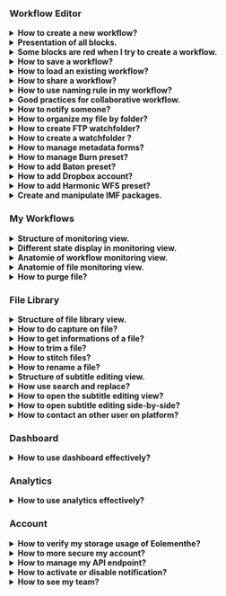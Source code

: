 ### Workflow Editor

<details>
  <summary><b>How to create a new workflow?</b></summary>
  

  Click on `Workflow Editor` view.
  
 ![Workflow editor](images/workflow-editor-header.png)

Click on `+` button.

  ![Plus button](images/workflow-editor-plus.png)

  Add some blocks and end your workflow with a `Delivery` block.

Select the tool to use for each block (including ingest).

  ![Select tool](images/workflow-select-tool.png)

Fill all red fields in each block.

  ![Fill block](images/workflow-fill-block.png)

Select some files to send on `Ingest block`.

  ![Ingest](images/workflow-ingest-files.png)

Click on `Execute workflow`.
![workflow-execute](images/workflow-execute.png)

</details>

<details>
  <summary><b>Presentation of all blocks.</b></summary>

**Ingest :** Allows to upload files to Eolementhe.

- ***Standard :***  upload file with HTTPS protocol.
- ***Standard Object Storage :*** upload file from OVH, AZURE or AMAZON. 
- ***Server File :*** use file already present on the platform.
- ***Premium :*** upload file with Signiant App.
- ***Premium Object Storage :*** upload file with Signiant App from OVH, AZURE or AMAZON.
- ***Internet :*** upload file by URL internet video.
- ***FTP :*** upload file with FTP protocol.
- ***Aspera :*** upload file with Aspera specific protocol.
- ***Live stream :*** upload file from live stream.
- ***Twitter :*** upload file from twitter publication.
- ***Dropbox :*** upload file from Dropbox account.
- ***File system :*** upload file from your file system.
- ***Xendata :*** upload file from XenData clustered server.

**Delivery :** Deliver the generated files (and sources if option added) of the workflow. 

- ***Manual :*** deliver file on Eolementhe platform.
- ***Object Storage :*** deliver file on OVH, AZURE or AMAZON.
- ***Mediashuttle :*** deliver file on mediashuttle portal.
- ***FTP export :*** deliver file on FTP instance.
- ***Youtube :*** deliver file on youtube account.
- ***Aspera connect :*** deliver file with Aspera protocol.
- ***Twitter :***  deliver file on twitter account.
- ***Dropbox :***  deliver file on dropbox account.
- ***File system :*** deliver file from your file system.
- ***Xendata :*** deliver file from XenData clustered server.

**Quality control :** Generates a quality control report in accordance to the preset entered. 

- ***Baton :*** Generate a quality control report with Baton.
- ***Photon :*** Generate a quality control report for  IMF package.
- ***Mediainfo :*** Generate report of technical metadata of the media file.


**Transcoding :** Generate a new media file in accordance to the preset entered.

- ***Harmonic WFS :*** Transcode file according to your Harmonic WFS workflows/presets.
- ***File360 :*** Transcode file on File360 service.
- ***RewrappAS10 :*** Rewrapp .mxf file with AS10 compliant metadata.
- ***ffmpeg :*** Transcode file with ffmpeg.
- ***Titan File :*** Transcode file with Titan File transcoder.
- ***Cambria :*** Transcode file with Cambria FTC transcoder.
- ***DVS Clipster :*** Transcode file with DVS Clipster transcoder.
- ***Azure Media Services :*** Transcode file with Azure Media Services Cloud transcoder.


**Loudness :** Generate or/and correct errors on audio tracks of the media file.

- ***Minnetonka ATS :***  Check and fix loudness with Minnetonka Audio Tools Server.
- ***Fix loudness :*** Fix loudness with ffmpeg.
- ***Check loudness :*** Check loudness with ffmpeg.


**Metadata :** Create or read metadata to a media in accordance to your template.

- ***Metadata :*** Add metadata according to your preset.
- ***Auto retrieve :*** Retrieves metadata from media files and generate file with metadata.


**Pause :** Create a pause in the execution of tasks in the workflow.

**IMF :** Generate an IMF package with `.mxf` file.

**Subtitle :** Generate, convert or burn subtitles on a media file.

- ***Convert :*** Convert subtitle files to another subtitle file format.
- ***Burn :*** Burn the subtitle file into a media file. 
- ***Translation Google :*** Generate subtitles with Google translation. 
- ***Translation Microsoft :*** Generate subtitles with Microsoft translation. 
- ***Translation Deepl :***  Generate subtitles with Deepl translation. 
- ***Speech to text :*** Generate subtitles from the audio tracks of a media file with Autosub.
- ***Speechmatics :*** Generate subtitles from the audio tracks of a media file with Speechmatics.
- ***Video Indexer :*** Generate subtitles from the audio tracks of a media file with Video Indexer.
- ***Empty subtitle :*** Generate .srt file empty. 

**Antivirus :** Detect the presence of viruses in media files. 

- ***Clamav :*** Generate report with Clamav.


**Trim :** Cut a media to the time codes specified. 

**Expand :** Modify the workflow with parallel or conditional actions.

- ***Parallel :*** Create parallel branches to perform tasks simultaneously. 
- ***Conditional :*** Create conditional rules (if...then) on workflow . 


**AI :** Use of artificial intelligence to detect faces, tags etc ...

- ***Videobox :*** Detects faces, nudity images and tags with Videobox.
- ***Video Indexer :***  Detects faces with Video Indexer.

</details>



<details>
  <summary><b>Some blocks are red when I try to create a workflow.</b></summary>
  

  If you see red blocks like the following screenshot, this means that you don't have right to use these blocks.

  Check your contract to see if the dates and tools should be available.

  Contact an administrator at `support@videomenthe.fr` if the blocks should be available.
  
If the blocks are not available but you want the new functionalities please contact the sales team at `contact@videomenthe.fr`.

  ![Workflow red blocks](images/workflow-red-blocks.png)

</details>

<details>
  <summary><b>How to save a workflow?</b></summary>
  

  Build or load a workflow.

  Click on `save` to save modifications on an existing workflow

  ![Save](images/workflow-save.png)

  Click on `save as` to save as a new workflow. You will be asked to enter a name for this workflow.

  ![Save as](images/workflow-save-as.png)
</details>

<details>
  <summary><b>How to load an existing workflow?</b></summary>
  

  Click on `Select a workflow`.

  ![Select a workflow](images/workflow-select.png)

  Select the workflow you want to load.
</details>

<details>
  <summary><b>How to share a workflow?</b></summary>
  

Sharing a workflow means that the users with whom you have shared your workflow will be able to load and use your workflow, but will not be able to modify it.

Load an existing workflow and click on `Share`.

![workflow-share-btn](images/workflow-share-btn.png)

In the pop-up you can add and choose the email of the user you want to share the workflow with.

![workflow-share-modal](images/workflow-share-modal.png)

View when you share your workflow. 

![workflow-share-with-other](images/workflow-share-with-other.png)

View when a workflow is shared with you. 

![workflows-share-with-me](images/workflows-share-with-me.png)

<hr>

You can also view all shared workflows of your account by following these steps.

Click on your login at the top right of Eolementhe then
click on  `Shared workflows`.


![workflow-preset-menu](images/workflow-preset-menu.png)

A pop-up will display a page like this (if you have shared workflows) : 

![manage-shared-workflow-list](images/manage-shared-workflow-list.png)

Here we have a list of all user with all this shared workflows. 


You can expand a user raw of your choice by clicking on it to get all workflow shared with him.

![manage-shared-workflow-list-complexe](images/manage-shared-workflow-list-complexe.png)

You can suppress the link of share of a specific workflow by clicking on block trash icon. 

You can suppress the link of share with a user by clicking on red cross icon. That is going to remove all workflows shared with him. 

</details>


<details>
  <summary><b>How to use naming rule in my workflow?</b></summary>
  

Click on your login at the top right of Eolementhe then
click on  `Naming rule`.

![workflow-preset-menu-naming-rule](images/workflow-preset-menu-naming-rule.png)


Here you can add naming rules with your custom template. Enter the name of your rule and then you can write the template of naming you want for your files.

Here example of naming rule :

![workflow-namingrule](images/workflow-namingrule.png)

For adding variable in your name like `Days`, `Months`, `File Name` you just have to click on it.

After adding  naming rule, on each block appear this : 

![workflow-naming-rule](images/workflow-naming-rule.png)

So select your naming rule and this will be applied to all output files of the block. 


</details>

<details>
  <summary><b>Good practices for collaborative workflow.</b></summary>

If you want to create collaborative workflow, some good practices must be respected.

The easiest way is to use the `Pause block`. At each pause all users in the email recipient list will have access to the file generated from the previous block. 

Thus all users in recipient list will receive an email giving them access to the file generated from the previous block. In addition, they will see the workflow in the monitoring view and  will be allow to edit the file library . They will also be able to continue or stop the workflow in the monitoring view. 

Let's take a simple example: 

A user starts a translation workflow. However, several translators must access to the file in order to be able to modify it. We create the following workflow: 

![workflow-share-recipient-email-4](images/workflow-share-recipient-email-4.png)

Once the workflow is paused, users in the recipient email list will be notified by email. They will receive the link to connect to the `File library` and to check the result of the previous block (here a Speech to text block). In this example they will just have to modify the subtitles file `.srt`. Once the modification have been made, one of the user can simply  click on `Validate file and continue workflow`to make the workflow continue or click on `Stop workflow for this file` to abort the execution of the workflow (in `File library`on the file paused). 

</details>

<details>
  <summary><b>How to notify someone?</b></summary>
  

You can notify the status of your workflow to other users with the recipient email feature. 

Recipient email appears in `Pause` and `Delivery` block. 

![workflow-recipient-email](images/workflow-recipient-email.png)

The  recipient email allows users added to have the same follow-up as the owner of the workflows (monitoring, notifications, email ...). 

Your own email address is automatically added in the recipient email list.

 You can search all users on the platform and if the user doesn't exist you can add him by writing his email address in the search bar and pressing `Enter`.
 You can also add more than one at a time. It is enough to separate the email addresses by `;`
  You can suppress an existing email from list by clicking in the red trash button.


</details>


<details>
  <summary><b>How to organize my file by folder?</b></summary>

In the `ingest` and `delivery` block you can see a `Destination folder` field that allows you to organize these files with folders.

The `Destination folder` field of the Ingest block allows you to redirect all source files to the folder/subfolder you specify. 

The `Destination folder` field of the Delivery block allows you to redirect all generated files to the folder/subfolder you specify. 

If you leave the fields empty as below: 

![workflow-explain-folder-tree-3](images/workflow-explain-folder-tree-3.png)

All your sources and generated files will be sent to the root of your Eolementhe file server.

![workflow-editor-ingest-delivery-destination-empty-result](images/workflow-editor-ingest-delivery-destination-empty-result.png)

If you specify the field `Destination folder` you will be able to classify your files simply. 

Example : 

![workflow-explain-folder-tree-2](images/workflow-explain-folder-tree-2.png) 

Here we redirect all the source files to the `origin` folder, which is in the `test` folder. And we redirect all the generated files to the `loudness` folder which is also in the `test` folder.

Result in the `File Library`: 

![workflow-editor-ingest-delivery-destination-complete-result](images/workflow-editor-ingest-delivery-destination-complete-result.png)

</details>

<details>
  <summary><b>How to create FTP watchfolder?</b></summary>

An FTP WatchFolder allows you to specify a folder on an external FTP server. When adding files to this folder all the files added will be taken as source files and launched by Eolementhe in a workflow of your choice. 

At first you will need to add your FTP server. For that nothing simplier select the `FTP`or `FTP export` option in the ingest or delivery of your workflow.  

Click on `Add Server`

![workflow-ftp-export](images/workflow-ftp-export.png)

Fill in the data relating to your FTP server and click on `Submit`.

![workflow-ftp-watch-folder-3](images/workflow-ftp-watch-folder-3.png)

Now click on your login at the top right of Eolementhe and click on `FTP Watch Folder`.

![workflow-preset-menu-ft-watchfolder](images/workflow-preset-menu-ft-watchfolder.png)

Select the FTP container you just entered before. Select the folder that will be watched. And click on `Submit`.

![workflow-ftp-watch-folder-5](images/workflow-ftp-watch-folder-5.png)

You will have this page which lists all your Watchfolder folders that you have entered. This is also where you can delete FTP watchfolder by clicking on the red icon.

![workflow-ftp-watch-folder-6](images/workflow-ftp-watch-folder-6.png)

</details>


<details>
  <summary><b>How to create a watchfolder ?</b></summary>

This option is only avaliable for `standalone version`.
A filesystem WatchFolder allows you to specify a folder on an external share file or NAS. When adding files to this folder all the files added will be taken as source files and launched by Eolementhe in a workflow of your choice. 

First, if it is a new storage folder, you need to map this NAS on Eolementhe server by `mouting it` on /var/ingest. On linux server, check how mount NAS (fstab configuration). This mount need to be preserved on your docker configuration.
  
After it, you need to go to Administration Tab > Resources > Watchfolder. Here you need to specify the `local path` on the watchfolder and `shared path` (shared path will send to others integrations. After configuration is done, you need to activate the wathfolder in your user profil > Watchfolder.
  
Select the `base folder`, `subfolder` if necessary and the `workflow` to launch automatically
  
</details>


<details>
  <summary><b>How to manage metadata forms?</b></summary>
  

Click on your login at the top right of Eolementhe then
click on  `Metadata forms`.

![workflow-preset-menu-metadata-form](images/workflow-preset-menu-metadata-form.png)

A  pop-up appear `Metadata preparation`, this is where we will be able to manage the different metadata templates.

![manage-metadata-1](images/manage-metadata-1.png)

At first we will create a new metadata form model.

Select `Create a new model`.
![manage-metadata-2](images/manage-metadata-2.png)

Enter the name of your new model metadata form (here `Example_metadata_form`git ).

![manage-metadata-3](images/manage-metadata-3.png)

There are 3 different categories of fields that you can add to Eolementhe : 


The `Label` fields allowing to add strings of characters. 

The `Datepicker` fields allowing you to add a date.

The `Dropdown` fields allow you to add a custom drop-down list.

We will add a `Label` field in our example. We  fill the information in our field (label, placeholder, default value, optional). 
![manage-metadata-4](images/manage-metadata-4.png)

To add the field you just filled in to the model click on `add select`.

![manage-metadata-5](images/manage-metadata-5.png)

The field is now added to the model, and the form preview appears at the bottom of the pop-up window. 

This part allows you to have a preview of the final form before validation. 

![manage-metadata-6](images/manage-metadata-6.png)

We will add a `Dropdown` field in our example. We  fill the information in our field (name, options list, optional). 

![manage-metadata-7](images/manage-metadata-7.png)

To add the field click on `add select` again.

![manage-metadata-5](images/manage-metadata-5.png)

So we now have our new model of metadata with our two fields. To create the metadata model and be able to use it in a workflow click on `Create my model`. 

![manage-metadata-8](images/manage-metadata-8.png)

<hr>

We will now modify the metadata model that we have just added. 

Select your  metadata model in the select. 

![manage-metadata-9](images/manage-metadata-9.png)

When you select an existing metadata model, the preview of the form appears directly at the bottom of the pop-up window. 

![manage-metadata-10](images/manage-metadata-10.png)

If you want to delete a field you have to click on the black cross icon: 

![manage-metadata-11](images/manage-metadata-11.png)

If you want to modify a field, there are several steps to perform.

First you must click on the magnifying glass icon of the field you want to modify:

![manage-metadata-12](images/manage-metadata-12.png)

Then we can see that as the image below that our field was loaded in the part `Add or modify field`.

![manage-metadata-14](images/manage-metadata-14.png)

Modify the information of your choice. 

To finish updating our field, click on `Update label`;

![manage-metadata-15](images/manage-metadata-15.png)

We can see that our field was modified. (In this example we have modified the placeholder). 

![manage-metadata-16](images/manage-metadata-16.png)
</details>


<details>
  <summary><b>How to manage Burn preset?</b></summary>

To manage the burn presets you can go through the burn block or through the preset menu :

![workflow-preset-menu-burn](images/workflow-preset-menu-burn.png)

![workflow-burn-manage-oupen-wrokflow](images/workflow-burn-manage-oupen-wrokflow.png)

A modal will open that will allow you to configure your burn as you wish : 

![workflow-burn-manage-view](images/workflow-burn-manage-view.png)

Eolemente is based on the `.ass` standards so you can use the Ass File documentation or use the informations integrate directly in the modal. 

![workflow-burn-manage-info](images/workflow-burn-manage-info.png)


In this modal you can add, modify or delete presets. Once your preset has been created, select your preset in the workflow: 

![workflow-burn-preset-selcted](images/workflow-burn-preset-selcted.png)
</details>


<details>
  <summary><b>How to add Baton preset?</b></summary>

First add a `Quality Control` block to your workflow and choose `Baton`. 

If your preset list is empty, add a test plan by clicking on  `Add a test plan`.

![workflow-baton-add-preset-1](images/workflow-baton-add-preset-1.png)

A  pop-up appear, clicking again on `Add a test plan` and load your test plan. 

![workflow-upload-baton-test-plan](images/workflow-upload-baton-test-plan.png)


Once uploaded your test plan will be displayed in the list like this (here we add test plan named `aaaaaa`). You can delete or download your test plan from here.

![workflow-upload-baton-test-plan-2](images/workflow-upload-baton-test-plan-2.png)

Return to your workflow and select the added test plan. 

![workflow-baton-add-preset-5](images/workflow-baton-add-preset-5.png)

</details>


<details>
  <summary><b>How to add Dropbox account?</b></summary>

To add a new dropbox account you need to open the `Dropbox` management modal which is located in the block itself: 


![workflow-dropbox-1](images/workflow-dropbox-1.png)


Or in the preset menu : 


![workflow-dropbox-2](images/workflow-dropbox-2.png)


Click on `Connect new Dropbox account`.


![workflow-dropbox-3](images/workflow-dropbox-3.png)


Another browser page will open with dropbox, log in with the desired account :


![workflow-dropbox-5](images/workflow-dropbox-5.png)


Click on `Allow` for allow dropbox to access to the files and folders of your computer: 


![workflow-dropbox-6](images/workflow-dropbox-6.png)


You would then be redirected to this page. Click on `Go to home page`.


![workflow-dropbox-7](images/workflow-dropbox-7.png)

Now you can select your Dropbox account in your workflow. Click on `Choose from dropbox` for to access your dropbox files.


![workflow-dropbox-8](images/workflow-dropbox-8.png)


Dropbox will open a new browser window such as the one below for select your files. 


![workflow-dropbox-9](images/workflow-dropbox-9.png)


At any moment you can see, modify, create and delete dropbox account with preset modal see previously : 


![workflow-dropbox-11](images/workflow-dropbox-11.png)


</details>

<details>
  <summary><b>How to add Harmonic WFS preset?</b></summary>

First add a `Transcoding`  block to your workflow and choose Harmonic WFS. 

If your preset list is empty, add a preset by clicking on  `Add Presets`.

![workflow-harmonic-add-preset-1](images/workflow-harmonic-add-preset-1.png)

A  pop-up appear, clicking on `Add Workflow` for add your workflow preset. 

![workflow-upload-harmonic-preset-1](images/workflow-upload-harmonic-preset-1.png)

Now add all presets used by your preset workflow and click `upload` again to load your preset on your profile. 

![workflow-upload-harmonic-preset-2](images/workflow-upload-harmonic-preset-2.png)


![workflow-upload-harmonic-preset-3](images/workflow-upload-harmonic-preset-3.png)

Once uploaded your preset will be displayed in the list like this (here we add preset named `EOLE_2`). You can delete or download your test plan from here.

![workflow-upload-harmonic-preset-4](images/workflow-upload-harmonic-preset-4.png)

Return to your workflow and select the added preset. 

![workflow-harmonic-add-preset-6](images/workflow-harmonic-add-preset-6.png)

</details>

<details>
  <summary><b>Create and manipulate IMF packages.</b></summary>

Create a workflow with an IMF package block and with your `.mxf` files in Ingest as below.

![workflow-upload-imf](images/workflow-upload-imf.png)

When your workflow is executed go to the `File library`. A folder with all these files building your IMF package is available.

![workflow-imf-2](images/workflow-imf-2.png)

Click on the label `IMF` in `File library` :

![workflow-IMF-button](images/workflow-IMF-button.png)

A window will be opened :  

![workflow-imf-3](images/workflow-imf-3.png)

Eolementhe creates a default video. But here you can choose the audio and video file you want to create your  new version. 

![workflow-imf-4](images/workflow-imf-4.png)

Once your media version have been created, click on the `envelope` icon as below : 

![workflow-imf-6](images/workflow-imf-6.png)

You will be redirected to a workflow with `Cambria` transcoding ready to generate your file.


</details>

### My Workflows

<details>
  <summary><b>Structure of monitoring view.</b></summary>

  Click on `My Workflows` view.
  
  ![workflow-monitoring](images/workflow-monitoring.png)

The `My Workflows` view show all the workflows you have started. 

![workflow-monitoring-view](images/workflow-monitoring-view.png)

Different buttons can change the monitoring view. 

A button switch from the `My Workflow` view to the `My File` view. 

![workflow-monitoring-view-button-file](images/workflow-monitoring-view-button-file.png)

And the other button switch from the `Standard` view to `Premium` view. 
The `Standard` view correspond to all workflows and files sent by the normal ingest. 
The `Premium` view that will show all the workflows and files sent by the premium ingest post (premium mode use Signiant).

![workflow-monitoring-view-button-premium](images/workflow-monitoring-view-button-premium.png)

You can also filter your workflows list by date, file name, file status, etc... thanks to the two search bars. 

![workflow-monitoring-search-bar](images/workflow-monitoring-search-bar.png)

</details>



<details>
  <summary><b>Different state display in monitoring view.</b></summary>

In the file or workflow motoring the steps are categorized by color codes corresponding to states.

Here is an exhaustive list of the different possible statuses. 

![workflow-monitoring-running-task](images/workflow-monitoring-running-task.png)

**Running :** the task is in execution and processing please wait the end. 

![workflow-monitoring-refused-task](images/workflow-monitoring-refused-task.png)

**Refused :** the task was refused by the platform due to an unforeseen event or insufficient rights. 

![workflow-monitoring-pause-task](images/workflow-monitoring-pause-task.png)

**Paused :** If a Pause block is encountered, platform wait for the user to validate or refused the pause. 

![workflow-monitoring-partial-task](images/workflow-monitoring-partial-task.png)

**Partial :** workflow had execute all tasks but some tasks have not been executed correctly.
 
![workflow-monitoring-completed-task](images/workflow-monitoring-completed-task.png)

**Completed :** workflow  is execute and deliver correctly. All tasks of the workflow were executed correctly. 

</details>


<details>
  <summary><b>Anatomie of workflow monitoring view.</b></summary>

![workflow-example-analyse-workflow-view](images/workflow-example-analyse-workflow-view.png)

In `My workflow` view you can unfold the details of your workflow by clicking on its name. 

![workflow-example-analyse-workflow-view-2](images/workflow-example-analyse-workflow-view-2.png)

Then we will be able to see two sub-menus. The first the monitoring zone of the workflow and the second is the file zone.
As in the first step, unfold the two submenus.

![workflow-example-analyse-workflow-view-3](images/workflow-example-analyse-workflow-view-3.png)

Now you have the complete workflow monitoring view. You can have details of the progress of each tasks of your workflow executed. 

![workflow-example-analyse-workflow-view-4](images/workflow-example-analyse-workflow-view-4.png)

The name of the workflow used in list had specific name format like : 
Name of workflow - Start date of the workflow- Total size of all source and generated files.

![workflow-example-analyse-workflow-view-5](images/workflow-example-analyse-workflow-view-5.png)


At top of the workflow zone we can see the title of file ingest. And the progress and status of each task in your workflow, with the task information and the files generated by each task. 

![workflow-example-analyse-workflow-view-6](images/workflow-example-analyse-workflow-view-6.png)

The file zone  contains all the files in the workflow (sources files and generated files). It is also in this area that you will find all deletion informations for files of your workflow. 

![workflow-example-analyse-workflow-view-7](images/workflow-example-analyse-workflow-view-7.png)
</details>





<details>
  <summary><b>Anatomie of file monitoring view.</b></summary>

Click on `My files` button.

![workflow-monitoring-view-button-file-selected](images/workflow-monitoring-view-button-file-selected.png)


In the file monitoring view you  have details of the progress of each task on the source file.

![workflow-example-analyse-workflow-view-8](images/workflow-example-analyse-workflow-view-8.png)
  
In the file zone we can see the title of source file. And that show the progress and status of each task on your source file.
</details>



<details>
  <summary><b>How to purge file?</b></summary>
  

As specified in the  `My workflow` view, all files have a deletion deadline. Each file created is kept on the platform for 5 days before it is automatically deleted. 

![workflow-monitoring-workflow-purge-deadline](images/workflow-monitoring-workflow-purge-deadline.png)

In addition, many options in workflow monitoring allow you to delete files related to a workflow. 

**Purge all files** that purge all sources and generates files of your workflow.

**Purge source only** that purge all sources files of your workflow.

**Purge generated only** that purge all generates files of your workflow.

**Delete workflow** that remove all existence of the workflow on the platform ( delete : sources files, generates files and your workflow).

If you want to delete a specific file you can click on the trash icon of your target file in `My workflow` : 

![workflow-monitoring-delete-specific](images/workflow-monitoring-delete-specific.png)

</details>


### File Library

<details>
  <summary><b>Structure of file library view.</b></summary>

  Click on `File Library` menu.

![Library](images/library-menu.png)

In the `File Library` view you have all the files related to your account. To open a file in the library, click on the file in this section.
![library-view-file-tree](images/library-view-file-tree.png)    
You can search for a specific file or folder using the search bar. 

On hover this icon gives the information of the file: 

![library-icon-info](images/library-icon-info.png)

On hover this icon give quick view of the file: 

![library-icon-preview](images/library-icon-preview.png)

Source files are identifiable with the icon: 

![library-icon-source-file](images/library-icon-source-file.png)

Shared files are identifiable with the icon: 

![library-icon-share](images/library-icon-share.png)

When you select several files by checking them. An other menu appear just below.

![library-view-file-tree-selected](images/library-view-file-tree-selected.png)
In this menu perform additional actions. 

First, you can delete the selected files. 

![library-button-deleted](images/library-button-deleted.png)

You can also send the files to another folder. 

![library-button-move](images/library-button-move.png)

And finally you can directly start a workflow with the selected files. 

![library-button-launch](images/library-button-launch.png)


<hr>

When you open file by clicking on it, the preview look like this: 

![library-file-preview](images/library-file-preview.png)

At top you can see the file title followed by the number of days remaining before the automatic purge. 

![library-view-file-title](images/library-view-file-title.png)

  Then just below there are three icons. The first one is used to download the file, the second the trash icon delete the file and the third is used for rename the file.

![library-view-file-icons](images/library-view-file-icons.png)
Below the two icons you can see labels. These labels are clikable an redirect you on the workflow that contain this file. 

![library-view-file-workflow](images/library-view-file-workflow.png)

If you find that the preview video of the `File library` is too small to work comfortably you can click on the icon below to switch between enlarge view and basic view:

 ![library-view-file-fullscreen](images/library-view-file-fullscreen.png)

![library-view-file-basic-view](images/library-view-file-basic-view.png)

A small keyboard icon is above the video player. When you hover with your mouse, you will see the keyboard shortcuts of the video player. 

![library-view-shortcut](images/library-view-shortcut.png)

Below the video player, there are the basics control buttons: `Back, Pause, Forward and take a screenshot`.

![library-view-button-player](images/library-view-button-player.png)

There is also a video playback speed control bar. 

![library-view-button-playbackspeed](images/library-view-button-playbackspeed.png)

On the left of the video player you have a space reserved for captures, information and video cutting : 

`Captures view` list and manage all the screenshots taken on this file. 
![library-view-panel-capture](images/library-view-panel-capture.png)


`Information view` lists all available informations about a media file. You can also add metadata or export them. 
![libray-view-panel-informations](images/libray-view-panel-informations.png)

`Trim view`  trim parts of the media file. 
![library-view-panel-trim](images/library-view-panel-trim.png)

</details>

<details>
  <summary><b>How to do capture on file?</b></summary>
  
Launch your video player. When you want to hang a capture press: 

![library-view-capture-button](images/library-view-capture-button.png)

In the menu `Captures`, the captures linked to the file are displayed and you can add a comment for your capture.

![library-view-capture-view](images/library-view-capture-view.png)

You can bring your video player to the frame of your capture by simply clicking on the timecode below the image.

 ![library-view-capture-timecode](images/library-view-capture-timecode.png)

You can delete a capture by clicking on the icon: 

![library-view-capture-supress](images/library-view-capture-supress.png)

Finally you can export all your captures in `pdf` or `csv` format with the following two buttons :

![library-view-capture-export](images/library-view-capture-export.png)

</details>

<details>
  <summary><b>How to get informations of a file?</b></summary>


In the tab `Information` you have the complete list of information about the file.  

  ![library-view-information-complete](images/library-view-information-complete.png)
  

You have access to the metadata of the file (if there are any) : 

![library-view-information-metadata-list](images/library-view-information-metadata-list.png)


You can export the information in `.pdf` format or add metadata to the file using these buttons : 

![library-view-information-button-export-add](images/library-view-information-button-export-add.png)


</details>
<details>
  <summary><b>How to trim a file?</b></summary>


In the `Trim` menu you can extract a part of the media file. 

Enter two timecode that delimit the trim of your video . 

![library-view-trim-1](images/library-view-trim-1.png)

The timecode fields are automatically set to the timecode of your video being played back. 

Then click on `Trim`. 

![library-view-trim-2](images/library-view-trim-2.png)

Wait a little while : 

![library-view-trim-3](images/library-view-trim-3.png)

Your file was created and named in the format `BaseName_trim_timecode1_timecode2` in your file Library.

![library-view-trim-4](images/library-view-trim-4.png)

</details>

<details>
  <summary><b>How to stitch files?</b></summary>


In `File Library`, select several files with the same extension.

![library-stitch-preview](images/library-stitch-preview.png)

Option button appear `Stitch files`. That allow you to stitch selected file as you want.

Click on `Stitch File`.
![library-button-stitch](images/library-button-stitch.png)

This will be displayed :
![library-stitch-1](images/library-stitch-1.png)

Add firstly a file by clicking on the icon: 

![library-button-stitch-add](images/library-button-stitch-add.png)

A view of your output file is displayed. Here you can see and modify the name of the output file.
And you can see the timeline of the new file that is going to be created by stitch.
![library-stitch-2](images/library-stitch-2.png)

Now let's add the second file. We can see on the timeline the white separation that marks the separation of our two files added.

![library-stitch-3](images/library-stitch-3.png)

You can reset your timeline by clicking on : 

![library-button-stitch-restart](images/library-button-stitch-restart.png)

Create the file by clicking on: 

![library-stitch-final-button](images/library-stitch-final-button.png)

</details>

<details>
  <summary><b>How to rename a file?</b></summary>

Click on `File Library` menu.

  ![Library](images/library-menu.png)

Open file you want to rename and in opened window below the title of your file click on the icon `Rename` :

![library-view-file-rename](images/library-view-file-rename.png)

This icon is also present in `My workflow` in the workflow monitoring view and in the file zone. 

![workflow-example-analyse-workflow-view-9](images/workflow-example-analyse-workflow-view-9.png)

</details>

<details>
  <summary><b>Structure of subtitle editing view.</b></summary>


Click on `File Library` menu.

  ![Library](images/library-menu.png)

Click on an `SRT` file.

![workflow-srt-file-view](images/workflow-srt-file-view.png)

If your view library does not include timecode and other informations as above, you are in simplified view. You will just have to click on the button like below for complete view : 

![workflow-srt-file-view-btn-config](images/workflow-srt-file-view-btn-config.png)

A modal will appear allowing to configure the subtitle editing view :

![workflow-srt-file-full-view-modal](images/workflow-srt-file-full-view-modal.png)

The current captions of subtitle is displayed as follows.

![workflow-srt-file-view-explain](images/workflow-srt-file-view-explain.png)

If you click on the character limits a pop-up open allowing you to change the limits for all the file.

![library-view-structure-3](images/library-view-structure-3.png)

If you change the limit but some captions have more words per second than your limit they will appear in red like this : 
![library-view-structure-11](images/library-view-structure-11.png)

If you want to make your video player go on a particular caption, just click on the subtitles caption timecode surrounded in red below :

![library-view-structure-4](images/library-view-structure-4.png)

If you want to change the timecode you just have to click on the icon next to the timecode to change it (surrounded in red below) .

![library-view-structure-5](images/library-view-structure-5.png)

Clicking on vertical arrow icons bellow advance or reverse your caption by 100 milliseconds. 

![library-view-structure-6](images/library-view-structure-6.png)

You can delete a subtitles caption by clicking on the icon surrounded in red below.

![library-view-structure-7](images/library-view-structure-7.png)

You can add a caption by clicking on the icon surrounded in red below (the subtitles captions are added underneath the current)

![library-view-structure-8](images/library-view-structure-8.png)

You can also merge two captions using the merge button.

![workflow-srt-file-merge-btn](images/workflow-srt-file-merge-btn.png)


![workflow-srt-file-merge-btn-example](images/workflow-srt-file-merge-btn-example.png)

By clicking on icons bellow you could advance or reverse by 100 milliseconds all subtitles captions of your file. 

![library-view-structure-9](images/library-view-structure-9.png)

When you have finished working on your subtitle, don't forget to save with the following button: 

![library-view-structure-10](images/library-view-structure-10.png)

</details>

<details>
  <summary><b>How use search and replace?</b></summary>

The search and replace feature only works on `.txt` files. It allows you to search for all occurrences corresponding to your search and then replace them with a single click : 

Click on search icon : 

![workflow-search-and-replace](images/workflow-search-and-replace.png)

The following interface appears :

![workflow-search-and-replace-view](images/workflow-search-and-replace-view.png)

You can now search for occurrences : 

![workflow-search-and-replace-in-action](images/workflow-search-and-replace-in-action.png)

You can configure the search with or without the case sensitive by clicking on button :

![workflow-btn-case-sensitive](images/workflow-btn-case-sensitive.png)

When your search is complete and you want to replace the occurrence by another one :

 ![workflow-search-and-replace-in-action](images/workflow-search-and-replace-in-action.png)

To validate the replacement click on : 

![workflow-btn-replace](images/workflow-btn-replace.png)

</details>

<details>
  <summary><b>How to open the subtitle editing view?</b></summary>


Click on `File Library` menu.

  ![Library](images/library-menu.png)

  Click on an `SRT` file.
  
  Only subtitles with `.srt` extension will show the subtitle editing interface.
  
![workflow-srt-file-view-basic-3](images/workflow-srt-file-view-basic-3.png)

If your view library does not include timecode and other informations as above, you are in simplified view. You will just have to click on the button below for complete view : 

![workflow-srt-file-view-btn-config](images/workflow-srt-file-view-btn-config.png)

A modal will appear allowing to configure the subtitle editing view :

![workflow-srt-file-full-view-modal](images/workflow-srt-file-full-view-modal.png)
</details>


<details>
  <summary><b>How to open subtitle editing side-by-side?</b></summary>
  

Click on `File Library` menu.

  ![Library](images/library-menu.png)
  
  Only subtitles with `.srt` extension will show the subtitle editing interface and side by side option.

When you have opened your file click on the icon indicated by a red arrow below:
![workflow-srt-file-view-basic-4](images/workflow-srt-file-view-basic-4.png)

A pop-up will appear listing all the `.srt` files that are present on Eolementhe. Choose which file to display in side by side by clicking on it : 

![library-view-side-by-side-list](images/library-view-side-by-side-list.png)


Now you have your side-by-side view :
  
![workflow-srt-file-side-by-side-example](images/workflow-srt-file-side-by-side-example.png)

To leave the side-by-side view, click on the fullscreen button at the top right of the `File library`: 

![library-view-file-basic-view](images/library-view-file-basic-view.png)

</details>


<details>
  <summary><b>How to contact an other user on platform?</b></summary>
  
On Eolementhe you can contact other user and talk to them. This messaging system are per file. Each file has its own messaging system and allows different users working on the same file to communicate.

  Click on `File Library` menu and open your media file.

  ![Library](images/library-menu.png)


To open the conversation of file click on the icon indicated by the red arrows at the bottom right on the image below. 

![workflow-library-chat](images/workflow-library-chat.png)

And now communicate simply.

![workflow-library-chat-example](images/workflow-library-chat-example.png)

</details>


### Dashboard

<details>
  <summary><b>How to use dashboard effectively?</b>     
  </summary>


Click on `Dashboard` menu.  

![dashboard-header](images/dashboard-header.png)

In the Dashboard view you can see all sources files with all tasks proceed by workflow in detail. 
The advantage of the dashboard is that there are many filter to apply.

You will have something like this: 

![workflow-dashboard-1](images/workflow-dashboard-1.png)

The select at top allows you to add or remove rows from the table. In order to customize your dashboard. 

![workflow-dashboard-3](images/workflow-dashboard-3.png)

Just below the first select, you can select your custom period : 

![workflow-dashboard-4](images/workflow-dashboard-4.png)

You can also change the way the rows of your table are ordered by clicking on the icon next to the name of the column you want to order : 

![dashboard-icon-ordered](images/dashboard-icon-ordered.png)

If you click on a file raw that redirect you on `File library` on the file you clicked : 

![dashboard-click-raw](images/dashboard-click-raw.png)


We also have labels in the State column corresponding to the workflow that was launched on the file. By clicking on this label the platform will redirect you to the `My Workflow` view monitoring on the clicked workflow. 

![dashboard-status-label](images/dashboard-status-label.png)
</details>


### Analytics

<details>
  <summary><b>How to use analytics effectively?</b>     </summary>

  Click on `Analytics` menu.  
  

![analytics-header](images/analytics-header.png)


Analytics allow to have a follow-up of the activity of user over a given period.

![analytics-view-complete](images/analytics-view-complete.png)

 Enter email of the user in filed and press ` Enter` and select a period.

![analytics-interface-view](images/analytics-interface-view.png)

The list of selected emails is displayed. You can export the report as a `PDF` or `CSV` file with export buttons. 

Below example of one schema of the activity report.

![workflow-dashboard-5](images/workflow-dashboard-5.png)

![analytics-graphic](images/analytics-graphic.png)

</details>

### Account

<details>
  <summary><b>How to verify my storage usage of Eolementhe?</b></summary>

When you use Eolementhe you use the storage that was assigned to you when the administrator created your account. 

To consult it, simply look at the icon in the menu. You would have an overview of the percentage usage.

![manage-usage-storage-simply](images/manage-usage-storage-simply.png)

If you want more precise information, just hover the icon with your mouse cursor.

![manage-usage-storage-complexe](images/manage-usage-storage-complexe.png)


</details>


<details>
  <summary><b>How to more secure my account?</b></summary>

  
  Click on your login at the top right of Eolementhe then
  click on `Enable 2FA`.


![workflow-preset-menu-2fa](images/workflow-preset-menu-2fa.png)

After a pop-up will ask you: 

![2FA-modal](images/2FA-modal.png)

If you click on `yes` then you will activate the 2FA. 

If you active it next login on the platform you will be asked this: 

![2FA-login](images/2FA-login.png)
Code received on the email address of your Eolementhe account. 

</details>

<details>
  <summary><b>How to manage my API endpoint?</b></summary>

Click on your login at the top right of Eolementhe and click on `API endpoint`.

![workflow-preset-menu-api-endpoint](images/workflow-preset-menu-api-endpoint.png)

A pop-up will appear, fill the URL of your API that will be called when a workflow finished.

![manage-api-endpoint-empty](images/manage-api-endpoint-empty.png)

![manage-api-enbpoint-fill-form](images/manage-api-enbpoint-fill-form.png)

After adding your first API endpoint. You can modify, add or delete endpoints in the modal. 


![workflow-api-endpoint](images/workflow-api-endpoint.png)
After adding some, on the delivery and pause block you can choose the endpoint API to use.

![workflow-preset-api-endpoint-form](images/workflow-preset-api-endpoint-form.png)

</details>

<details>
  <summary><b>How to activate or disable notification?</b></summary>


  Eolementhe can send notifications to your browser.
  
Click on your login at the top right of Eolementhe.
If disabled click on `Activate notification`.

![workflow-preset-menu-activate-notification](images/workflow-preset-menu-activate-notification.png)

If activated click on `Disable notification`.

![workflow-preset-menu-disable-notification](images/workflow-preset-menu-disable-notification.png)

</details>


<details>
  <summary><b>How to see my team?</b></summary>


  Click on your login at the top right of Eolementhe then
  click on `Teams`.

![workflow-preset-menu-teams](images/workflow-preset-menu-teams.png)

If a team exists it will be displayed like this.

![team-view](images/team-view.png)

  After that, just click on it to get all the information (if you are a simple user you can only see your team manager. Only manager can see all users of a team).
![team-complete-view](images/team-complete-view.png)

</details>


